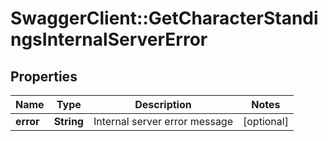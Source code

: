 # SwaggerClient::GetCharacterStandingsInternalServerError

## Properties
Name | Type | Description | Notes
------------ | ------------- | ------------- | -------------
**error** | **String** | Internal server error message | [optional] 


